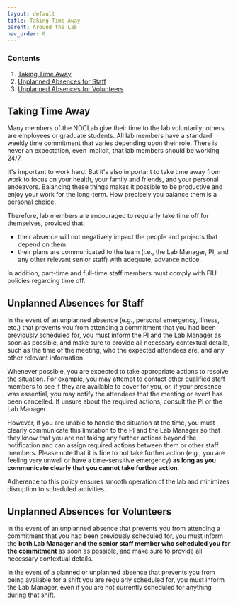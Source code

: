 ```yaml
---
layout: default
title: Taking Time Away
parent: Around the Lab
nav_order: 6
---
```


### Contents
1. [Taking Time Away](#taking-time-away)
2. [Unplanned Absences for Staff](#unplanned-absences-for-staff)
3. [Unplanned Absences for Volunteers](#unplanned-absences-for-volunteers)

## Taking Time Away

Many members of the NDCLab give their time to the lab voluntarily; others are employees or graduate students. All lab members have a standard weekly time commitment that varies depending upon their role. There is never an expectation, even implicit, that lab members should be working 24/7.

It's important to work hard. But it's also important to take time away from work to focus on your health, your family and friends, and your personal endeavors. Balancing these things makes it possible to be productive and enjoy your work for the long-term. How precisely you balance them is a personal choice.

Therefore, lab members are encouraged to regularly take time off for themselves, provided that:
* their absence will not negatively impact the people and projects that depend on them.
* their plans are communicated to the team (i.e., the Lab Manager, PI, and any other relevant senior staff) with adequate, advance notice.

In addition, part-time and full-time staff members must comply with FIU policies regarding time off.

## Unplanned Absences for Staff

In the event of an unplanned absence (e.g., personal emergency, illness, etc.) that prevents you from attending a commitment that you had been previously scheduled for, you must inform the PI and the Lab Manager as soon as possible, and make sure to provide all necessary contextual details, such as the time of the meeting, who the expected attendees are, and any other relevant information.

Whenever possible, you are expected to take appropriate actions to resolve the situation. For example, you may attempt to contact other qualified staff members to see if they are available to cover for you, or, if your presence was essential, you may notify the attendees that the meeting or event has been cancelled. If unsure about the required actions, consult the PI or the Lab Manager.

However, if you are unable to handle the situation at the time, you must clearly communicate this limitation to the PI and the Lab Manager so that they know that you are not taking any further actions beyond the notification and can assign required actions between them or other staff members. Please note that it is fine to not take further action (e.g., you are feeling very unwell or have a time-sensitive emergency) **as long as you communicate clearly that you cannot take further action**.

Adherence to this policy ensures smooth operation of the lab and minimizes disruption to scheduled activities.

## Unplanned Absences for Volunteers

In the event of an unplanned absence that prevents you from attending a commitment that you had been previously scheduled for, you must inform the **both Lab Manager and the senior staff member who scheduled you for the commitment** as soon as possible, and make sure to provide all necessary contextual details.

In the event of a planned or unplanned absence that prevents you from being available for a shift you are regularly scheduled for, you must inform the Lab Manager, even if you are not currently scheduled for anything during that shift.
